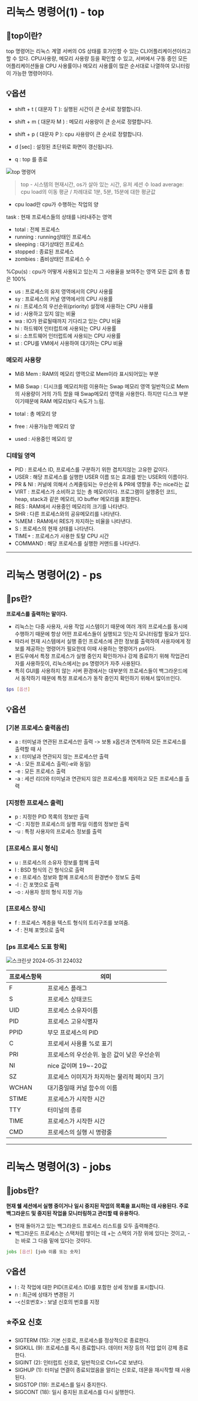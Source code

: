 # 리눅스 명령어(1) - top


## 📌top이란?
top 명령어는 리눅스 계열 서버의 OS 상태를 호가인할 수 있는 CLI어플리케이션이라고 할 수 있다.
CPU사용량, 메모리 사용량 등을 확인할 수 있고, 서버에서 구동 중인 모든 어플리케이션들을 CPU 사용률이나 메모리 사용률이 많은 순서대로 나열하여 모니터링이 가능한 명령어이다.

## 💡옵션
- shift + t ( 대문자 T ): 실행된 시간이 큰 순서로 정렬합니다.
- shift + m ( 대문자 M ) : 메모리 사용량이 큰 순서로 정렬합니다.
- shift + p ( 대문자 P ): cpu 사용량이 큰 순서로 정렬합니다.
- d [sec] : 설정된 초단위로 화면이 갱신됩니다.

- q : top 를 종료


![top 명령어](https://github.com/onyune/OP-SW/assets/166621162/50e3aac7-581a-4c38-8bdd-a74bc6141c0f)


>top - 시스템의 현재시간, os가 살아 있는 시간, 유저 세션 수
>load average: cpu load의 이동 평균 / 차례대로 1분, 5분, 15분에 대한 평균값
* cpu load란 cpu가 수행하는 작업의 양

task : 현재 프로세스들의 상태를 나타내주는 영역

- total : 전체 프로세스
- running : running상태인 프로세스
- sleeping : 대기상태인 프로세스
- stopped : 종료된 프로세스
- zombies : 좀비상태인 프로세스 수

%Cpu(s) : cpu가 어떻게 사용되고 있는지 그 사용율을 보여주는 영역
모든 값의 총 합은 100% 

- us : 프로세스의 유저 영역에서의 CPU 사용률
- sy : 프로세스의 커널 영역에서의 CPU 사용률
- ni : 프로세스의 우선순위(priority) 설정에 사용하는 CPU 사용률
- id : 사용하고 있지 않는 비율
- wa : IO가 완료될때까지 기다리고 있는 CPU 비율
- hi : 하드웨어 인터럽트에 사용되는 CPU 사용률
- si : 소프트웨어 인터럽트에 사용되는 CPU 사용률
- st : CPU를 VM에서 사용하여 대기하는 CPU 비율


### 메모리 사용량

- MiB Mem : RAM의 메모리 영역으로 Mem이라 표시되어있는 부분
- MiB Swap : 디시크를 메모리처럼 이용하는 Swap 메모리 영역
일반적으로 Mem의 사용량이 거의 가득 찼을 때 Swap메모리 영역을 사용한다. 
하지만 디스크 부분이기때문에 RAM 메모리보다 속도가 느림.

- total : 총 메모리 양
- free : 사용가능한 메모리 양
- used : 사용중인 메모리 양

### 디테일 영역
- PID : 프로세스 ID, 프로세스를 구분하기 위한 겹치지않는 고유한 값이다.
- USER : 해당 프로세스를 실행한 USER 이름 또는 효과를 받는 USER의 이름이다.
- PR & NI : 커널에 의해서 스케줄링되는 우선순위 & PR에 영향을 주는 nice라는 값
- VIRT : 프로세스가 소비하고 있는 총 메모리이다. 프로그램이 실행중인 코드, heap, stack과 같은 메모리, IO buffer 메모리를 포함한다.
- RES : RAM에서 사용중인 메모리의 크기를 나타낸다.
- SHR : 다른 프로세스와의 공유메모리를 나타낸다.
- %MEM : RAM에서 RES가 차지하는 비율을 나타낸다.
- S : 프로세스의 현재 상태를 나타낸다.
- TIME+ : 프로세스가 사용한 토탈 CPU 시간
- COMMAND : 해당 프로세스를 실행한 커맨드를 나타낸다.

---
# 리눅스 명령어(2) - ps


## 📌ps란?
**프로세스를 출력하는 말이다.**
- 리눅스는 다중 사용자, 사용 작업 시스템이기 때문에 여러 개의 프로세스를 동시에 수행하기 때문에 항상 어떤 프로세스들이 실행되고 잇는지 모니터링할 필요가 있다.
- 따라서 현재 시스템에서 실행 중인 프로세스에 관한 정보를 출력하여 사용자에게 정보를 제공하는 명령어가 필요한데 이때 사용하는 명령어가 ps이다.
- 윈도우에서 특정 프로세스가 실행 중인지 확인하거나 강제 종료하기 위해 작업관리자를 사용하듯이, 리눅스에서는 ps 명령어가 자주 사용된다.
- 특히 GUI를 사용하지 않는 서버 환경에서는 대부분의 프로세스들이 백그라운드에서 동작하기 때문에 특정 프로세스가 동작 중인지 확인하기 위해서 많이쓰인다.


```bash
$ps [옵션]
```


## 💡옵션
### [기본 프로세스 출력옵션]
- a : 터미널과 연관된 프로세스만 출력 -> 보통 x옵션과 연계하여 모든 프로세스를 출력할 때 사
- x : 터미널과 연관되지 않는 프로세스만 출력
- -A : 모든 프로세스 출력(-e와 동일)
- -e : 모든 프로세스 출력
- -a : 세션 리더와 터미널과 연관되지 않은 프로세스를 제외하고 모든 프로세스를 출력

### [지정한 프로세스 출력]
- p : 지정한 PID 목록의 정보만 출력
- -C : 지정한 프로세스의 실행 파일 이름의 정보만 출력
- -u : 특정 사용자의 프로세스 정보를 출력

### [프로세스 표시 형식]
- u : 프로세스의 소유자 정보를 함께 출력
- l : BSD 형식의 긴 형식으로 출력
- e : 프로세스 정보와 함께 프로세스의 환경변수 정보도 출력
- -l : 긴 포맷으로 출력
- -o : 사용자 정의 형식 지정 가능

### [프로세스 장식]
- f : 프로세스 계층을 텍스트 형식의 트리구조를 보여줌.
- -f : 전체 포맷으로 출력

### [ps 프로세스 도표 항목]
![스크린샷 2024-05-31 224032](https://github.com/onyune/OP-SW/assets/166621162/a3d132c6-64e7-423e-808b-30c78ceb908f)

|프로세스항목 | 의미 |
|-----------  |------ |
|F |프로세스 플래그|
|S |프로세스 상태코드|
|UID|프로세스 소유자이름|
|PID|프로세스 고유식별자|
|PPID|부모 프로세스의 PID|
|C |프로세서 사용률 %로 표기|
|PRI|프로세스의 우선순위. 높은 값이 낮은 우선순위|
|NI|nice 값이며 19~-20값|
|SZ|프로세스 이미지가 차지하는 물리적 페이지 크기|
|WCHAN|대기중일때 커널 함수의 이름|
|STIME|프로세스가 시작한 시간|
|TTY|터미널의 종류|
|TIME|프로세스가 시작한 시간|
|CMD| 프로세스의 실행 시 명령줄|

---
# 리눅스 명령어(3) - jobs


## 📌jobs란?
**현재 쉘 세션에서 실행 중이거나 일시 중지된 작업의 목록을 표시하는 데 사용된다. 주로 백그라운드 및 중지된 작업을 모니터링하고 관리할 때 유용하다.**
- 현재 돌아가고 있는 백그라운드 프로세스 리스트를 모두 출력해준다.
- 백그라운드 프로세스는 스택처럼 쌓이는 데 +는 스택의 가장 위에 있다는 것이고, -는 바로 그 다음 밑에 있다는 것이다.



```bash
jobs [옵션] [job 이름 또는 숫자]
```
## 💡옵션
- l : 각 작업에 대한 PID(프로세스 ID)를 포함한 상세 정보를 표시합니다.
- n : 최근에 상태가 변경된 기
- -<신호번호> : 보낼 신호의 번호를 지정

## ⭐주요 신호
- SIGTERM (15): 기본 신호로, 프로세스를 정상적으로 종료한다.
- SIGKILL (9): 프로세스를 즉시 종료합니다. 데이터 저장 등의 작업 없이 강제 종료한다.
- SIGINT (2): 인터럽트 신호로, 일반적으로 Ctrl+C로 보낸다.
- SIGHUP (1): 터미널 연결이 종료되었음을 알리는 신호로, 데몬을 재시작할 때 사용된다.
- SIGSTOP (19): 프로세스를 일시 중지한다.
- SIGCONT (18): 일시 중지된 프로세스를 다시 실행한다.
